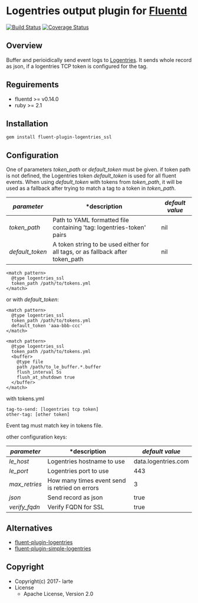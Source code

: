 # Logentries output plugin for [Fluentd](http://fluentd.org)
[![Build Status](https://travis-ci.org/larte/fluent-plugin-logentries_ssl.png)](https://travis-ci.org/larte/fluent-plugin-logentries_ssl.png)
[![Coverage Status](https://coveralls.io/repos/github/larte/fluent-plugin-logentries_ssl/badge.svg?branch=master)](https://coveralls.io/github/larte/fluent-plugin-logentries_ssl?branch=master)

## Overview

Buffer and perioidically send event logs to [Logentries](http://logentries.com). It sends whole record as json, if
a logentries TCP token is configured for the tag.


## Reguirements

* fluentd >= v0.14.0
* ruby >= 2.1

## Installation

```
gem install fluent-plugin-logentries_ssl
```

## Configuration

One of parameters *token\_path* or *default\_token* must be given. if token path is not defined, the Logentries token *default\_token* is used for all fluent events. When using *default\_token* with tokens from *token\_path*, it will be used as a fallback after trying to match a tag to a token in *token\_path*.

| *parameter* | *description | *default value* |
|---|---|---|
| *token_path* | Path to YAML formatted file containing 'tag: logentries-token' pairs | nil |
| *default_token* | A token string to be used either for all tags, or as fallback after token_path| nil |


```
<match pattern>
  @type logentries_ssl
  token_path /path/to/tokens.yml
</match>
```

or with *default\_token*:

```
<match pattern>
  @type logentries_ssl
  token_path /path/to/tokens.yml
  default_token 'aaa-bbb-ccc'
</match>
```

```
<match pattern>
  @type logentries_ssl
  token_path /path/to/tokens.yml
  <buffer>
    @type file
    path /path/to_le_buffer.*.buffer
    flush_interval 5s
    flush_at_shutdown true
  </buffer>
</match>

````
with tokens.yml

```
tag-to-send: [logentries tcp token]
other-tag: [other token]
```

Event tag must match key in tokens file.

other configuration keys:

| *parameter* | *description | *default value* |
|---|---|---|
| *le_host* | Logentries hostname to use  | data.logentries.com |
| *le_port* | Logentries port to use | 443 |
| *max_retries* | How many times event send is retried on errors | 3 |
| *json* | Send record as json | true |
| *verify_fqdn* | Verify FQDN for SSL | true |


## Alternatives

* [fluent-plugin-logentries](https://github.com/Woorank/fluent-plugin-logentries)
* [fluent-plugin-simple-logentries](https://github.com/sowawa/fluent-plugin-simple-logentries)

## Copyright

* Copyright(c) 2017- larte
* License
  * Apache License, Version 2.0
